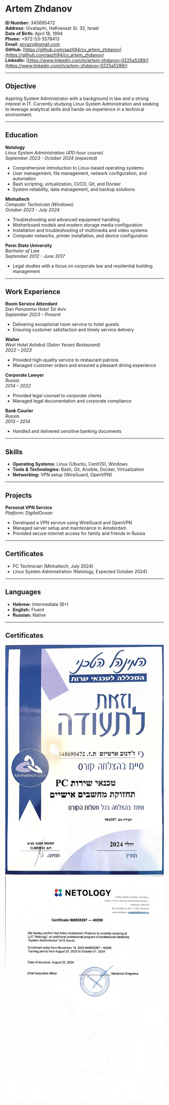 # Artem Zhdanov

**ID Number:** 345695472  
**Address:** Givatayim, HaKnesset St. 32, Israel  
**Date of Birth:** April 18, 1994  
**Phone:** +972-53-3578413  
**Email:** [strrazv@gmail.com](mailto:strrazv@gmail.com)  
**GitHub:** [https://github.com/aazh94/cv_artem_zhdanov](https://github.com/aazh94/cv_artem_zhdanov)  
**LinkedIn:** [https://www.linkedin.com/in/artem-zhdanov-0225a5289/](https://www.linkedin.com/in/artem-zhdanov-0225a5289/)  

---

## Objective

Aspiring System Administrator with a background in law and a strong interest in IT. Currently studying Linux System Administration and seeking to leverage analytical skills and hands-on experience in a technical environment.

---

## Education

**Netology**  
*Linux System Administration (410-hour course)*  
*September 2023 - October 2024 (expected)*  
- Comprehensive introduction to Linux-based operating systems
- User management, file management, network configuration, and automation
- Bash scripting, virtualization, CI/CD, Git, and Docker
- System reliability, data management, and backup solutions

**Minhaltech**  
*Computer Technician (Windows)*  
*October 2023 - July 2024*  
- Troubleshooting and advanced equipment handling
- Motherboard models and modern storage media configuration
- Installation and troubleshooting of multimedia and video systems
- Computer networks, printer installation, and device configuration

**Perm State University**  
*Bachelor of Law*  
*September 2012 - June 2017*  
- Legal studies with a focus on corporate law and residential building management

---

## Work Experience

**Room Service Attendant**  
*Dan Panorama Hotel Tel Aviv*  
*September 2023 – Present*  
- Delivering exceptional room service to hotel guests
- Ensuring customer satisfaction and timely service delivery

**Waiter**  
*West Hotel Ashdod (Salon Yevani Restaurant)*  
*2022 – 2023*  
- Provided high-quality service to restaurant patrons
- Managed customer orders and ensured a pleasant dining experience

**Corporate Lawyer**  
*Russia*  
*2014 – 2022*  
- Provided legal counsel to corporate clients
- Managed legal documentation and corporate compliance

**Bank Courier**  
*Russia*  
*2013 – 2014*  
- Handled and delivered sensitive banking documents

---

## Skills

- **Operating Systems:** Linux (Ubuntu, CentOS), Windows
- **Tools & Technologies:** Bash, Git, Ansible, Docker, Virtualization
- **Networking:** VPN setup (WireGuard, OpenVPN)

---

## Projects

**Personal VPN Service**  
*Platform: DigitalOcean*  
- Developed a VPN service using WireGuard and OpenVPN
- Managed server setup and maintenance in Amsterdam
- Provided secure internet access for family and friends in Russia

---

## Certificates

- PC Technician (Minhaltech, July 2024)
- Linux System Administration (Netology, Expected October 2024)

---

## Languages

- **Hebrew:** Intermediate (B+)  
- **English:** Fluent  
- **Russian:** Native

---

## Certificates

![PC Technician Certificate](./Minael_Technai.jpeg)
![Netology Reference](./Netology.jpeg)
